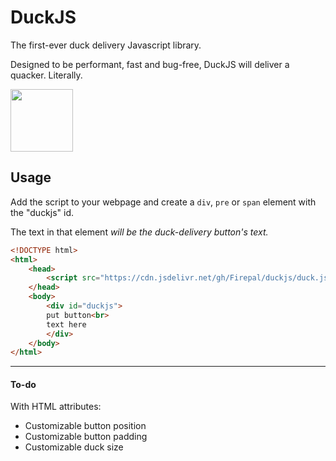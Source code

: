 # DuckJS
The first-ever duck delivery Javascript library.

Designed to be performant, fast and bug-free, DuckJS will deliver a quacker. Literally.

<img src="https://raw.githubusercontent.com/Firepal/duckjs/master/duck.png" width="100"></img>

## Usage
Add the script to your webpage and create a `div`, `pre` or `span` element with the "duckjs" id.

The text in that element *will be the duck-delivery button's text.*

```html
<!DOCTYPE html>
<html>
	<head>
		<script src="https://cdn.jsdelivr.net/gh/Firepal/duckjs/duck.js"></script>
	</head>
	<body>
		<div id="duckjs">
		put button<br>
		text here
		</div>
	</body>
</html>
```
---

#### To-do
With HTML attributes:
* Customizable button position
* Customizable button padding
* Customizable duck size
